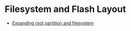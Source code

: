 # Filesystem and Flash Layout

- [Expanding root partition and filesystem](https://openwrt.org/docs/guide-user/advanced/expand_root)
